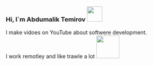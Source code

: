 ### Hi, I`m Abdumalik Temirov <img src="https://media1.giphy.com/media/gM5qFksULw54NMWyry/giphy.gif?cid=ecf05e47va8nlvt518r97vrursydgml6ukoijgrv0xancndl&rid=giphy.gif&ct=s" width="40px">

 I make vidoes on YouTube about softwere development. <br />
 I work remotley and like trawle a lot
 <a href="https://www.youtube.com/channel/UCXDyuiQnDTO1-zDkUa7E-Qw">
 <img src="https://www.freeiconspng.com/thumbs/youtube-logo-png/hd-youtube-logo-png-transparent-background-20.png" width="60px"> </a>

<!--
**abdumaliktemirov/abdumaliktemirov** is a ✨ _special_ ✨ repository because its `README.md` (this file) appears on your GitHub profile.

Here are some ideas to get you started:

- 🔭 I’m currently working on ...
- 🌱 I’m currently learning ...
- 👯 I’m looking to collaborate on ...
- 🤔 I’m looking for help with ...
- 💬 Ask me about ...
- 📫 How to reach me: ...
- 😄 Pronouns: ...
- ⚡ Fun fact: ...
-->
